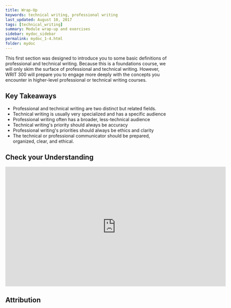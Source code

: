 ```yaml
---
title: Wrap-Up
keywords: technical writing, professional writing
last_updated: August 10, 2017
tags: [technical_writing]
summary: Module wrap-up and exercises
sidebar: mydoc_sidebar
permalink: mydoc_1-4.html
folder: mydoc
---
```

This first section was designed to introduce you to some basic definitions of professional and technical writing. Because this is a foundations course, we will only skim the surface of professional and technical writing. However, WRIT 300 will prepare you to engage more deeply with the concepts you encounter in higher-level professional or technical writing courses. 

## Key Takeaways
- Professional and technical writing are two distinct but related fields.
- Technical writing is usually very specialized and has a specific audience
- Professional writing often has a broader, less-technical audience
- Technical writing's priority should always be accuracy
- Professional writing's priorities should always be ethics and clarity 
- The technical or professional communicator should be prepared, organized, clear, and ethical. 

## Check your Understanding 

<iframe src="https://h5p.cwr.olemiss.edu/h5p/embed/42" width="688" height="373" frameborder="0" allowfullscreen="allowfullscreen"></iframe><script src="https://h5p.cwr.olemiss.edu/sites/all/modules/h5p/library/js/h5p-resizer.js" charset="UTF-8"></script>

## Attribution 
